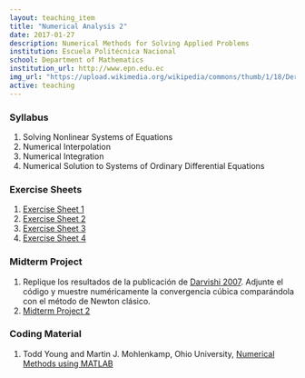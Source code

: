 ```yaml
---
layout: teaching_item
title: "Numerical Analysis 2"
date: 2017-01-27
description: Numerical Methods for Solving Applied Problems
institution: Escuela Politécnica Nacional
school: Department of Mathematics
institution_url: http://www.epn.edu.ec
img_url: "https://upload.wikimedia.org/wikipedia/commons/thumb/1/18/Derivative.svg/1200px-Derivative.svg.png"
active: teaching
---
```


### Syllabus
1. Solving Nonlinear Systems of Equations
2. Numerical Interpolation
3. Numerical Integration
4. Numerical Solution to Systems of Ordinary Differential Equations

### Exercise Sheets
1. [Exercise Sheet 1](https://epnecuador-my.sharepoint.com/:b:/g/personal/david_villacis01_epn_edu_ec/EQL1kvoAvAVCrpU01v_x3ZwBzoA5VwAeVpBfnnzEWIVq_Q?e=HOssvE) 
2. [Exercise Sheet 2](https://epnecuador-my.sharepoint.com/:b:/g/personal/david_villacis01_epn_edu_ec/EXn19kpTsRFJs-4Hl-HdhgQBGhKv0i76gpDCRlHJtjaf2g?e=prwc3P)
3. [Exercise Sheet 3](https://epnecuador-my.sharepoint.com/:b:/g/personal/david_villacis01_epn_edu_ec/EQRR24jMpspEm-Al7E1LLrMB08y6GbfDwa9HiaBXGVmU_g?e=OIIZ2D)
4. [Exercise Sheet 4](https://epnecuador-my.sharepoint.com/:b:/g/personal/david_villacis01_epn_edu_ec/EZA8SjlOP_lAjA4rmf3FBAMBQ55TkBRKwA4gBNLlFgc7Vg?e=gKgoqF)

### Midterm Project
1. Replique los resultados de la publicación de [Darvishi 2007](https://epnecuador-my.sharepoint.com/:b:/g/personal/david_villacis01_epn_edu_ec/EUiuihx4h_RFrtsyqKXuyq8BmGPHU1Ra_ziQkfxdOYBBIA?e=zYwyDE). Adjunte el código y muestre numéricamente la convergencia cúbica comparándola con el método de Newton clásico.
2. [Midterm Project 2](https://epnecuador-my.sharepoint.com/:b:/g/personal/david_villacis01_epn_edu_ec/EVWpWd5UIFVPofWZeWtnZDYBuBfoX4UilQPPHn2j_TkPQw?e=UeI8e5)


### Coding Material
1. Todd Young and Martin J. Mohlenkamp, Ohio University, [Numerical Methods using MATLAB](http://www.math.ohiou.edu/courses/math3600/book.pdf)
